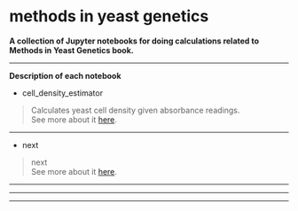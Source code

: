 methods in yeast genetics
========================

**A collection of Jupyter notebooks for doing calculations related to Methods in Yeast Genetics book.**

---
**Description of each notebook**


- cell_density_estimator  

> Calculates yeast cell density given absorbance readings.  
See more about it [here](https://github.com/fomightez/methods_in_yeast_genetics/tree/master/cell_density_estimator).



---

- next  

> next  
See more about it [here](https://github.com/fomightez/methods_in_yeast_genetics/tree/master/cell_density_estimator).

 ----------------------------------------------------------------------
 ----------------------------------------------------------------------
 ----------------------------------------------------------------------
